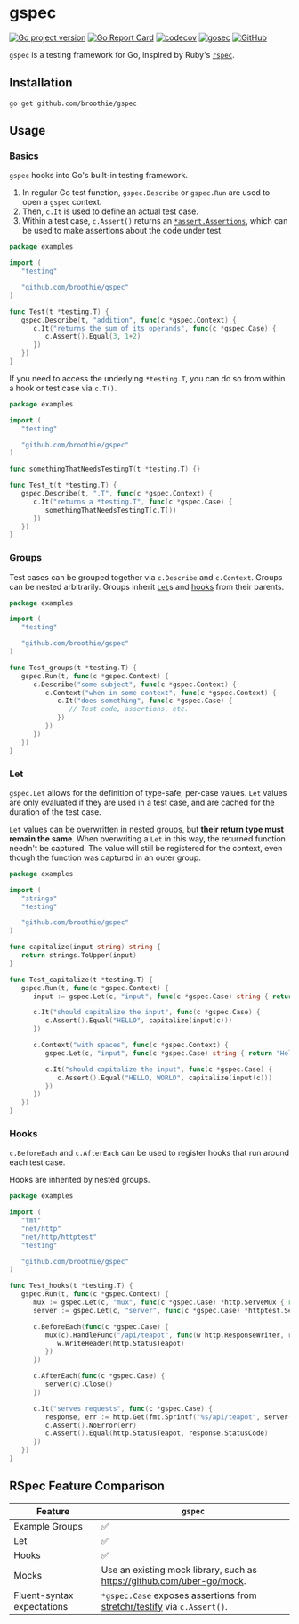# gspec

[![Go project version](https://badge.fury.io/go/github.com%2Fbroothie%2Fgspec.svg)](https://badge.fury.io/go/github.com%2Fbroothie%2Fgspec)
[![Go Report Card](https://goreportcard.com/badge/github.com/broothie/gspec)](https://goreportcard.com/report/github.com/broothie/gspec)
[![codecov](https://codecov.io/gh/broothie/gspec/branch/main/graph/badge.svg?token=6CLN4sDTk5)](https://codecov.io/gh/broothie/gspec)
[![gosec](https://github.com/broothie/gspec/actions/workflows/gosec.yml/badge.svg)](https://github.com/broothie/gspec/actions/workflows/gosec.yml)
[![GitHub](https://img.shields.io/github/license/broothie/gspec)](https://opensource.org/license/mit/)

`gspec` is a testing framework for Go, inspired by Ruby's [`rspec`](http://rspec.info).

## Installation

```shell
go get github.com/broothie/gspec
```

## Usage

### Basics

`gspec` hooks into Go's built-in testing framework.
1. In regular Go test function, `gspec.Describe` or `gspec.Run` are used to open a `gspec` context.
2. Then, `c.It` is used to define an actual test case.
3. Within a test case, `c.Assert()` returns an
   [`*assert.Assertions`](https://pkg.go.dev/github.com/stretchr/testify@v1.8.4/assert#Assertions),
   which can be used to make assertions about the code under test.

```go
package examples

import (
   "testing"

   "github.com/broothie/gspec"
)

func Test(t *testing.T) {
   gspec.Describe(t, "addition", func(c *gspec.Context) {
      c.It("returns the sum of its operands", func(c *gspec.Case) {
         c.Assert().Equal(3, 1+2)
      })
   })
}
```

If you need to access the underlying `*testing.T`, you can do so from within a hook or test case via `c.T()`.

```go
package examples

import (
   "testing"

   "github.com/broothie/gspec"
)

func somethingThatNeedsTestingT(t *testing.T) {}

func Test_t(t *testing.T) {
   gspec.Describe(t, ".T", func(c *gspec.Context) {
      c.It("returns a *testing.T", func(c *gspec.Case) {
         somethingThatNeedsTestingT(c.T())
      })
   })
}
```

### Groups

Test cases can be grouped together via `c.Describe` and `c.Context`.
Groups can be nested arbitrarily.
Groups inherit [`Let`](#let)s and [hooks](#hooks) from their parents.

```go
package examples

import (
   "testing"

   "github.com/broothie/gspec"
)

func Test_groups(t *testing.T) {
   gspec.Run(t, func(c *gspec.Context) {
      c.Describe("some subject", func(c *gspec.Context) {
         c.Context("when in some context", func(c *gspec.Context) {
            c.It("does something", func(c *gspec.Case) {
               // Test code, assertions, etc.
            })
         })
      })
   })
}
```

### Let

`gspec.Let` allows for the definition of type-safe, per-case values.
`Let` values are only evaluated if they are used in a test case,
and are cached for the duration of the test case.

`Let` values can be overwritten in nested groups, but **their return type must remain the same**.
When overwriting a `Let` in this way, the returned function needn't be captured.
The value will still be registered for the context, even though the function was captured in an outer group.

```go
package examples

import (
   "strings"
   "testing"

   "github.com/broothie/gspec"
)

func capitalize(input string) string {
   return strings.ToUpper(input)
}

func Test_capitalize(t *testing.T) {
   gspec.Run(t, func(c *gspec.Context) {
      input := gspec.Let(c, "input", func(c *gspec.Case) string { return "Hello" })

      c.It("should capitalize the input", func(c *gspec.Case) {
         c.Assert().Equal("HELLO", capitalize(input(c)))
      })

      c.Context("with spaces", func(c *gspec.Context) {
         gspec.Let(c, "input", func(c *gspec.Case) string { return "Hello, world" })

         c.It("should capitalize the input", func(c *gspec.Case) {
            c.Assert().Equal("HELLO, WORLD", capitalize(input(c)))
         })
      })
   })
}
```

### Hooks

`c.BeforeEach` and `c.AfterEach` can be used to register hooks that run around each test case.


Hooks are inherited by nested groups.

```go
package examples

import (
   "fmt"
   "net/http"
   "net/http/httptest"
   "testing"

   "github.com/broothie/gspec"
)

func Test_hooks(t *testing.T) {
   gspec.Run(t, func(c *gspec.Context) {
      mux := gspec.Let(c, "mux", func(c *gspec.Case) *http.ServeMux { return http.NewServeMux() })
      server := gspec.Let(c, "server", func(c *gspec.Case) *httptest.Server { return httptest.NewServer(mux(c)) })

      c.BeforeEach(func(c *gspec.Case) {
         mux(c).HandleFunc("/api/teapot", func(w http.ResponseWriter, r *http.Request) {
            w.WriteHeader(http.StatusTeapot)
         })
      })

      c.AfterEach(func(c *gspec.Case) {
         server(c).Close()
      })

      c.It("serves requests", func(c *gspec.Case) {
         response, err := http.Get(fmt.Sprintf("%s/api/teapot", server(c).URL))
         c.Assert().NoError(err)
         c.Assert().Equal(http.StatusTeapot, response.StatusCode)
      })
   })
}
```

## RSpec Feature Comparison

| Feature                    | `gspec`                                                                                                         |
|----------------------------|-----------------------------------------------------------------------------------------------------------------|
| Example Groups             | ✅                                                                                                               |
| Let                        | ✅                                                                                                               |
| Hooks                      | ✅                                                                                                               |
| Mocks                      | Use an existing mock library, such as https://github.com/uber-go/mock.                                          |
| Fluent-syntax expectations | `*gspec.Case` exposes assertions from [stretchr/testify](https://github.com/stretchr/testify) via `c.Assert()`. |
